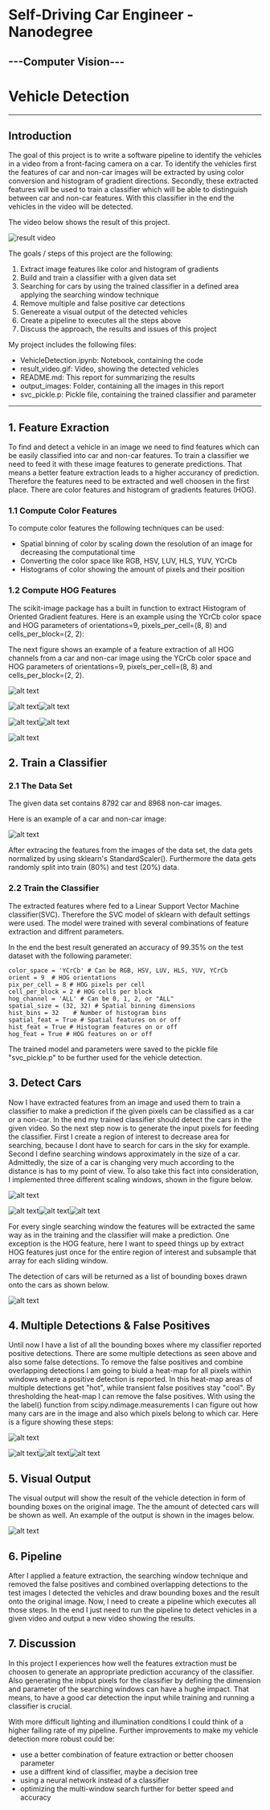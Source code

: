 # **Self-Driving Car Engineer - Nanodegree** 
## ---Computer Vision---
# Vehicle Detection

---
[//]: # (Image References)

[image1]: ./output_images/HOG_Car.jpg "Car Example for HOG Feature"
[image2]: ./output_images/HOG_NonCar.jpg "Non-Car Example for HOG Feature"
[image3]: ./output_images/OriginalCarNonCar.jpg "Example for car and non-car image"
[image4]: ./output_images/MS_Windows.jpg "Multi-scaling windows"
[image5]: ./output_images/AllDetection.jpg "Road Image with all bounding boxes"
[image6]: ./output_images/NoFalseOrMultiple.jpg "False Positives and Multiple Detections"
[image7]: ./output_images/FinalCarDetection.jpg "Result image of vehicle detection"
[image8]: ./output_images/FirstMSW.jpg "First Multi-Scale Window"
[image9]: ./output_images/SecondMSW.jpg "Second Multi-Scale Window"
[image10]: ./output_images/ThirdMSW.jpg "Third Multi-Scale Window"
[image11]: ./output_images/AllDetectionSmall.jpg "Small road Image with all bounding boxes"
[image12]: ./output_images/HeatMap.jpg "Heat Map"
[image13]: ./output_images/HeatMapBinary.jpg "Heat Map Thresholded"
[image14]: ./output_images/HOG_Car1.jpg "Car Example for HOG Feature - Part1"
[image15]: ./output_images/HOG_Car2.jpg "Car Example for HOG Feature - Part2"
[image16]: ./output_images/HOG_NonCar1.jpg "Non-Car Example for HOG Feature - Part1"
[image17]: ./output_images/HOG_NonCar2.jpg "Non-Car Example for HOG Feature - Part2"



## Introduction
The goal of this project is to write a software pipeline to identify the vehicles in a video from a front-facing camera on a car. To identify the vehicles first the features of car and non-car images will be extracted by using color conversion and histogram of gradient directions. Secondly, these extracted features will be used to train a classifier which will be able to distinguish between car and non-car features. With this classifier in the end the vehicles in the video will be detected.


The video below shows the result of this project.


![result video](./result_video.gif) 




The goals / steps of this project are the following:
1. Extract image features like color and histogram of gradients
2. Build and train a classifier with a given data set
3. Searching for cars by using the trained classifier in a defined area applying the searching window technique
4. Remove multiple and false positive car detections
5. Genereate a visual output of the detected vehicles
6. Create a pipeline to executes all the steps above
7. Discuss the approach, the results and issues of this project



My project includes the following files:
* VehicleDetection.ipynb: Notebook, containing the code 
* result_video.gif: Video, showing the detected vehicles
* README.md: This report for summarizing the results
* output_images: Folder, containing all the images in this report 
* svc_pickle.p: Pickle file, containing the trained classifier and parameter

---
## 1. Feature Exraction

To find and detect a vehicle in an image we need to find features which can be easily classified into car and non-car features. To train a classifier we need to feed it with these image features to generate predictions. That means a better feature extraction leads to a higher accurancy of prediction. 
Therefore the features need to be extracted and well choosen in the first place. There are color features and histogram of gradients features (HOG). 

### 1.1 Compute Color Features

To compute color features the following techniques can be used:

  * Spatial binning of color by scaling down the resolution of an image for decreasing the computational time
  * Converting the color space like RGB, HSV, LUV, HLS, YUV, YCrCb
  * Histograms of color showing the amount of pixels and their position
  

### 1.2 Compute HOG Features

The scikit-image package has a built in function to extract Histogram of Oriented Gradient features. 
Here is an example using the YCrCb color space and HOG parameters of orientations=9, pixels_per_cell=(8, 8) and cells_per_block=(2, 2):


The next figure shows an example of a feature extraction of all HOG channels from a car and non-car image using the YCrCb color space and HOG parameters of orientations=9, pixels_per_cell=(8, 8) and cells_per_block=(2, 2).

![alt text][image1]

![alt text][image14]![alt text][image15]

![alt text][image16]![alt text][image17]


![alt text][image2]


## 2. Train a Classifier

### 2.1 The Data Set
The given data set contains 8792 car and 8968 non-car images. 

Here is an example of a car and non-car image:


![alt text][image3]

After extracing the features from the images of the data set, the data gets normalized by using sklearn's StandardScaler(). 
Furthermore the data gets randomly split into train (80%) and test (20%) data. 


### 2.2 Train the Classifier

The extracted features where fed to a Linear Support Vector Machine classifier(SVC). Therefore the SVC model of sklearn with default settings were used. 
The model were trained with several combinations of feature extraction and diffrent parameters. 

In the end the best result generated an accuracy of 99.35% on the test dataset with the following parameter:

    color_space = 'YCrCb' # Can be RGB, HSV, LUV, HLS, YUV, YCrCb
    orient = 9  # HOG orientations
    pix_per_cell = 8 # HOG pixels per cell
    cell_per_block = 2 # HOG cells per block
    hog_channel = 'ALL' # Can be 0, 1, 2, or "ALL"
    spatial_size = (32, 32) # Spatial binning dimensions
    hist_bins = 32    # Number of histogram bins
    spatial_feat = True # Spatial features on or off
    hist_feat = True # Histogram features on or off
    hog_feat = True # HOG features on or off


The trained model and parameters were saved to the pickle file "svc_pickle.p" to be further used for the vehicle detection.

## 3. Detect Cars

Now I have extracted features from an image and used them to train a classifier to make a prediction if the given pixels can be classified as a car or a non-car. In the end my trained classifier should detect the cars in the given video. So the next step now is to generate the input pixels for feeding the classifier. 
First I create a region of interest to decrease area for searching, because I dont have to search for cars in the sky for example. Second I define searching windows approximately in the size of a car. Admittedly, the size of a car is changing very much according to the distance is has to my point of view. To also take this fact into consideration, I implemented three different scaling windows, shown in the figure below.

![alt text][image4]


![alt text][image8]![alt text][image9]![alt text][image10]


For every single searching window the features will be extracted the same way as in the training and the classifier will make a prediction. One exception is the HOG feature, here I want to speed things up by extract HOG features just once for the entire region of interest and subsample that array for each sliding window.

The detection of cars will be returned as a list of bounding boxes drawn onto the cars as shown below.

![alt text][image5]




## 4. Multiple Detections & False Positives

Until now I have a list of all the bounding boxes where my classifier reported positive detections. There are some multiple detections as seen above and also some false detections. To remove the false positives and combine overlapping detections I am going to biuld a heat-map for all pixels within windows where a positive detection is reported. In this heat-map areas of multiple detections get "hot", while transient false positives stay "cool". By thresholding the heat-map I can remove the false positives. With using the the label() function from scipy.ndimage.measurements I can figure out how many cars are in the image and also which pixels belong to which car. 
Here is a figure showing these steps:

![alt text][image6]


![alt text][image11]![alt text][image12]![alt text][image13]

## 5. Visual Output

The visual output will show the result of the vehicle detection in form of bounding boxes on the original image. The the amount of detected cars will be shown as well. An example of the output is shown in the images below.

![alt text][image7]

## 6. Pipeline

After I applied a feature extraction, the searching window technique and removed the false positives and combined overlapping detections to the test images I detected the vehicles and draw bounding boxes and the result onto the original image. Now, I need to create a pipeline which executes all those steps. In the end I just need to run the pipeline to detect vehicles in a given video and output a new video showing the results.


## 7. Discussion
In this project I experiences how well the features extraction must be choosen to generate an appropriate prediction accurancy of the classifier. Also generating the inbput pixels for the classifier by defining the dimension and parameter of the searching windows can have a hughe impact. That means, to have a good car detection the input while training and running a classifier is crucial.

With more difficult lighting and illumination conditions I could think of a higher failing rate of my pipeline.
Further improvements to make my vehicle detection more robust could be:

  * use a better combination of feature extraction or better choosen parameter
  * use a diffrent kind of classifier, maybe a decision tree
  * using a neural network instead of a classifier
  * optimizing the multi-window search further for better speed and accuracy
  
